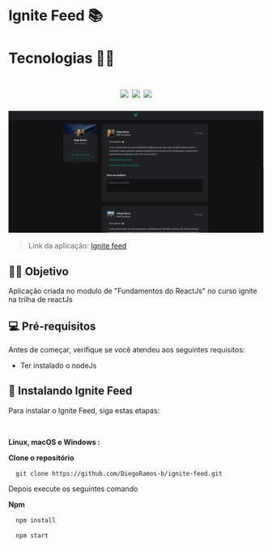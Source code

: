 # Ignite Feed 📚

<!---Esses são exemplos. Veja https://shields.io para outras pessoas ou para personalizar este conjunto de escudos. Você pode querer incluir dependências, status do projeto e informações de licença aqui--->
<h1>
  Tecnologias 👨‍💻
  </br>
  </br>
  <div align="center">
    <img src="https://img.shields.io/badge/typescript-%23007ACC.svg?style=for-the-badge&logo=typescript&logoColor=white">
    <img src="https://img.shields.io/badge/React-20232A?style=for-the-badge&logo=react&logoColor=61DAFB">
    <img src="https://img.shields.io/badge/css3-%231572B6.svg?style=for-the-badge&logo=css3&logoColor=white">
  </div>
</h1>

<p align="center">
  <img src="./docs/ignite-feed.png" alt="imagem do projeto" width="800px" heigth="800px">
</p>

> Link da aplicação: <a href="https://ignite-feed-lyart.vercel.app/">Ignite feed</a>

## 🖖🏼 Objetivo

Aplicação criada no modulo de "Fundamentos do ReactJs" no curso ignite na trilha de reactJs

## 💻 Pré-requisitos

Antes de começar, verifique se você atendeu aos seguintes requisitos:

<!---Estes são apenas requisitos de exemplo. Adicionar, duplicar ou remover conforme necessário--->

- Ter instalado o nodeJs

## 🚀 Instalando Ignite Feed

Para instalar o Ignite Feed, siga estas etapas:

</br>

**Linux, macOS e Windows :**

**Clone o repositório**

```
  git clone https://github.com/DiegoRamos-b/ignite-feed.git
```

Depois execute os seguintes comando

**Npm**

```
  npm install
```

```
  npm start
```
